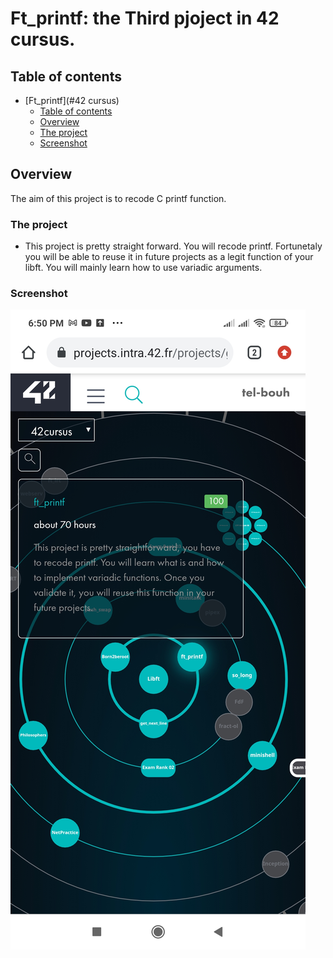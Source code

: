 # Ft_printf: the Third pjoject in 42 cursus.

## Table of contents

- [Ft_printf](#42 cursus)
  - [Table of contents](#table-of-contents)
  - [Overview](#overview)
  - [The project](#the-project)
  - [Screenshot](#screenshot)



## Overview
The aim of this project is to recode C printf function.

### The project

- This project is pretty straight forward. You will recode printf. Fortunetaly
you will be able to reuse it in future projects as a legit function of your libft. You will
mainly learn how to use variadic arguments.



### Screenshot

![Result](./screenshot/Ft_printf.jpg)

